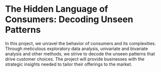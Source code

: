# The Hidden Language of Consumers: Decoding Unseen Patterns

In this project, we unravel the behavior of consumers and its complexities. Through meticulous exploratory data analysis, univariate and bivariate analysis and other methods, we strive to decode the unseen patterns that drive customer choices. The project will provide businesses with the strategic insights needed to tailor their offerings to the market.